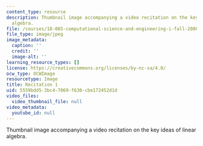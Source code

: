 ```yaml
---
content_type: resource
description: Thumbnail image accompanying a video recitation on the key ideas of linear
  algebra.
file: /courses/18-085-computational-science-and-engineering-i-fall-2008/5559bdd53bc47069f630cbe172452d1d_r1.jpg
file_type: image/jpeg
image_metadata:
  caption: ''
  credit: ''
  image-alt: ''
learning_resource_types: []
license: https://creativecommons.org/licenses/by-nc-sa/4.0/
ocw_type: OCWImage
resourcetype: Image
title: Recitation 1
uid: 5559bdd5-3bc4-7069-f630-cbe172452d1d
video_files:
  video_thumbnail_file: null
video_metadata:
  youtube_id: null
---
```

Thumbnail image accompanying a video recitation on the key ideas of linear algebra.